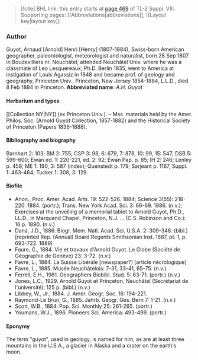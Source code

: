 > [!cite] BHL link: this entry starts at [page 469](https://www.biodiversitylibrary.org/page/33258947) of TL-2 Suppl. VIII.
> Supporting pages: [[Abbreviations|abbreviations]], [[Layout key|layout key]].

### Author

Guyot, Arnaud \[Arnold\] Henri \[Henry\] (1807-1884), Swiss-born American geographer, paleontologist, meteorologist and naturalist, born 28 Sep 1807 in Boudevilliers nr. Neuchâtel, attended Neuchâtel Univ. where he was a classmate of Leo Lesquereaux, Ph.D. Berlin 1835, went to America at instigation of Louis Agassiz in 1848 and became prof. of geology and geography, Princeton Univ., Princeton, New Jersey 1854-1884, L.L.D., died 8 Feb 1884 in Princeton. 
**Abbreviated name**: *A.H. Guyot*

#### Herbarium and types

[[Collection NY|NY]] (ex Princeton Univ.). – Mss. materials held by the Amer. Philos. Soc. (Arnold Guyot Collection, 1857-1882) and the Historical Society of Princeton (Papers 1836-1888).

#### Bibliography and biography

Barnhart 2: 103; BM 2: 755; CSP 3: 98, 6: 679, 7: 878, 10: 99, 15: 547; DSB 5: 599-600; Ewan ed. 1: 220-221, ed. 2: 92; Ewan Pap. p. 85; IH 2: 246; Lenley p. 458; ME 1: 190, 3: 587 (index); Quenstedt p. 179; Sarjeant p. 1167, Suppl. 1: 463-464; Tucker 1: 308, 3: 129.

#### Biofile

- Anon., Proc. Amer. Acad. Arts. 19: 522-526. 1884; Science 3(55): 218-220. 1884. (portr.); Trans. New York Acad. Sci. 3: 66-69. 1886. (n.v.); Exercises at the unveiling of a memorial tablet to Arnold Guyot, Ph.D., LL.D., in Marquand Chapel, Princeton, N.J. ... (C.S. Robinson and Co.): 16 p. 1890. (n.v.)
- Dana, J.D., 1886. Biogr. Mem. Natl. Acad. Sci. U.S.A. 2: 309-348. (bibl.) \[reprinted Rep. (Annual) Board Regents Smithsonian Inst. 1887, pt. 1, p. 693-722. 1889\]
- Faure, C., 1884. Vie et travaux d'Arnold Guyot. Le Globe (Société de Géographie de Genève) 23: 3-72. (n.v.)
- Favre, L., 1884. La Suisse Libérale \[newspaper?\] \[article nécrologique\]
- Favre, L., 1885. Musée Neuchâtelois: 7-31, 33-41, 65-75. (n.v.)
- Ferrell, E.H., 1981. Geographers Biobibl. Stud. 5: 63-71. (portr.) (n.v.)
- Jones, L.C., 1929. Arnold Guyot et Princeton, Neuchâtel (Secrétariat de l'université): 125 p. (bibl.) (n.v.)
- Libbey, W., Jr., 1884. J. Amer. Geogr. Soc. 16: 194-221.
- Raymond-Le Brun, G., 1885. Jahrb. Geogr. Ges. Bern 7: 1-21. (n.v.)
- Scott, W.B., 1884. Pop. Sci. Monthly 25: 261-265. (portr.)
- Youmans, W.J., 1896. Pioneers Sci. America: 493-499. (portr.)

#### Eponymy

The term "guyot", used in geology, is named for him, as are at least three mountains in the U.S.A., a glacier in Alaska and a crater on the earth's moon.

